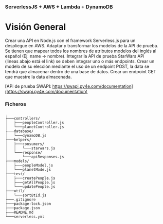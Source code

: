 ### ServerlessJS + AWS + Lambda + DynamoDB

# Visión General

Crear una API en Node.js con el framework Serverless.js para un despliegue en AWS.
Adaptar y transformar los modelos de la API de prueba. Se tienen que mapear todos los nombres de atributos modelos del inglés al español (Ej: name -> nombre).
Integrar la API de prueba StarWars API (lineas abajo está el link) se deben integrar uno o más endpoints.
Crear un modelo de su elección mediante el uso de un endpoint POST, la data se tendrá que almacenar dentro de una base de datos.
Crear un endpoint GET que muestre la data almacenada.

[API de prueba SWAPI: https://swapi.py4e.com/documentation](https://swapi.py4e.com/documentation)

### Ficheros

    .
    ├───controllers/
    │   ├───peopleController.js
    │   └───planetController.js
    ├───database/
    │   └───dynamoDB.js
    ├───helpers/
    │   ├───consumers/
    │   │   └───starwars.js
    │   └───response/
    │       └───apiResponses.js
    ├───models/
    │   ├───peopleModel.js
    │   └───planetMode.js
    ├───test/
    │   ├───createPeople.js
    │   ├───getAllPeople.js
    │   └───updatePeople.js
    ├───util/
    │   └───sortBtId.js
    ├───.gitignore
    ├───package-lock.json
    ├───package.json
    ├───README.md
    └───serverless.yml




